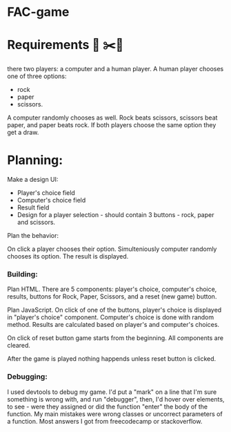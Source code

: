 # FAC-game

# Requirements 📃 ✂️🗿

there two players: a computer and a human player. A human player chooses one of three options:

- rock
- paper
- scissors.

A computer randomly chooses as well. Rock beats scissors, scissors beat
paper, and paper beats rock. If both players choose the same option they get a draw.

# Planning:

Make a design UI:

- Player's choice field
- Computer's choice field
- Result field
- Design for a player selection - should contain 3 buttons - rock, paper and scissors.

Plan the behavior:

On click a player chooses their option. Simulteniously computer randomly chooses its option. The result is displayed.

### Building:

Plan HTML. There are 5 components: player's choice, computer's choice, results, buttons for Rock, Paper, Scissors, and a reset (new game) button.

Plan JavaScript. On click of one of the buttons, player's choice is displayed in "player's choice" component. Computer's choice is done with random method. Results are calculated based on player's and computer's choices.

On click of reset button game starts from the beginning. All components are cleared.

After the game is played nothing happends unless reset button is clicked.


### Debugging:

I used devtools to debug my game. I'd put a "mark" on a line that I'm sure something is wrong with, and run "debugger", then, I'd hover over elements, to see - were they assigned or did the function "enter" the body of the function. My main mistakes were wrong classes or uncorrect parameters of a function. Most answers I got from freecodecamp or stackoverflow. 
